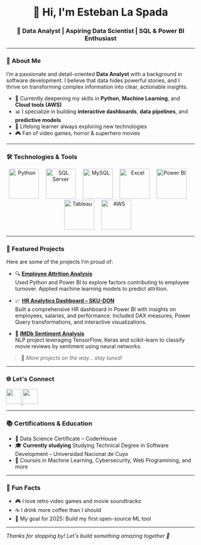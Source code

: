 <!-- Encabezado con estilo limpio -->
<h1 align="center">👋 Hi, I'm Esteban La Spada</h1>
<h3 align="center">🎯 Data Analyst | Aspiring Data Scientist | SQL & Power BI Enthusiast</h3>

---

### 📌 About Me

I’m a passionate and detail-oriented **Data Analyst** with a background in software development. I believe that data hides powerful stories, and I thrive on transforming complex information into clear, actionable insights.

- 🧠 Currently deepening my skills in **Python**, **Machine Learning**, and **Cloud tools (AWS)**
- 📊 I specialize in building **interactive dashboards**, **data pipelines**, and **predictive models**
- 🌱 Lifelong learner always exploring new technologies
- 🎮 Fan of video games, horror & superhero movies

---

### 🛠️ Technologies & Tools

<p align="center">
  <!-- Python -->
  <img src="https://cdn.jsdelivr.net/gh/devicons/devicon/icons/python/python-original.svg" alt="Python" width="80" height="80" style="margin-right: 15px;"/>
  
  <!-- SQL Server -->
  <img src="https://thumbs.dreamstime.com/b/logo-icon-vector-logos-logo-icons-set-social-media-flat-banner-vectors-svg-eps-jpg-jpeg-emblem-wallpaper-background-editorial-208329569.jpg" alt="SQL Server" width="80" height="80" style="margin-right: 15px;"/>
  
  <!-- MySQL -->
  <img src="https://brandslogos.com/wp-content/uploads/images/large/mysql-logo-1.png" alt="MySQL" width="80" height="80" style="margin-right: 15px;"/>
  
  <!-- Excel -->
  <img src="https://github.com/user-attachments/assets/80f9eb2d-2470-45aa-a667-cd29d3cca6f0" alt="Excel" width="80" height="80" style="margin-right: 15px;"/>
  
  <!-- Power BI -->
  <img src="https://upload.wikimedia.org/wikipedia/commons/c/cf/New_Power_BI_Logo.svg" alt="Power BI" width="80" height="80" style="margin-right: 15px;"/>
  
  <!-- Tableau -->
  <img src="https://www.kindpng.com/picc/m/20-204281_transparent-png-tableau-logo-png-download.png" alt="Tableau" width="80" height="80" style="margin-right: 15px;"/>
  
  <!-- AWS -->
  <img src="https://images.velog.io/images/nari120/post/b14b4105-a561-4cc3-bc9f-87a5ee4eb1b6/aws.png" alt="AWS" width="80" height="80" style="margin-right: 15px;"/>
</p>

---

### 📂 Featured Projects

Here are some of the projects I'm proud of:

- 🔍 **[Employee Attrition Analysis](https://github.com/EstebanLaSpada89/Rotacion-de-Empleados.git)**  
  Used Python and Power BI to explore factors contributing to employee turnover. Applied machine learning models to predict attrition.

- 📈 **[HR Analytics Dashboard – SKU-DON](https://github.com/EstebanLaSpada89/Recursos-Humanos.git)**  
  Built a comprehensive HR dashboard in Power BI with insights on employees, salaries, and performance. Included DAX measures, Power Query transformations, and interactive visualizations.

- 🎥 **[IMDb Sentiment Analysis](https://github.com/EstebanLaSpada89/Analisis-de-Sentimiento-IMDB.git)**  
  NLP project leveraging TensorFlow, Keras and scikit-learn to classify movie reviews by sentiment using neural networks.

> 📌 *More projects on the way… stay tuned!*

---

### 🌐 Let's Connect

<p align="left">
  <a href="mailto:esteban198984@gmail.com" target="_blank">
    <img src="https://img.icons8.com/color/48/000000/gmail--v1.png" width="40" height="40"/>
  </a>
  <a href="https://www.linkedin.com/in/esteban-la-spada/" target="_blank">
    <img src="https://cdn.jsdelivr.net/gh/devicons/devicon/icons/linkedin/linkedin-original.svg" width="40" height="40"/>
  </a>
</p>

---

### 📚 Certifications & Education

- 📜 Data Science Certificate – CoderHouse
- 🎓 **Currently studying** Studying Technical Degree in Software Development – Universidad Nacional de Cuyo
- 📖 Courses in Machine Learning, Cybersecurity, Web Programming, and more

---

### 🧩 Fun Facts

- 🎮 I love retro video games and movie soundtracks  
- ☕ I drink more coffee than I should  
- 🚀 My goal for 2025: Build my first open-source ML tool

---

*Thanks for stopping by! Let's build something amazing together 🚀*

